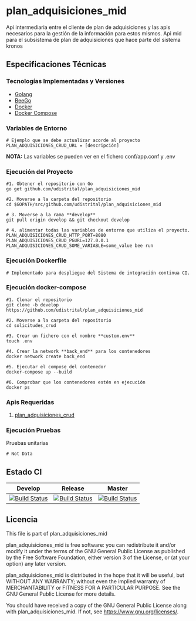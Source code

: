 # plan_adquisiciones_mid

Api intermediaria entre el cliente de plan de adquisiciones y las apis necesarios para la gestión de la información para estos mismos.
Api mid para el subsistema de plan de adquisiciones que hace parte del sistema kronos

## Especificaciones Técnicas

### Tecnologías Implementadas y Versiones

- [Golang](https://github.com/udistrital/introduccion_oas/blob/master/instalacion_de_herramientas/golang.md)
- [BeeGo](https://github.com/udistrital/introduccion_oas/blob/master/instalacion_de_herramientas/beego.md)
- [Docker](https://docs.docker.com/engine/install/ubuntu/)
- [Docker Compose](https://docs.docker.com/compose/)

### Variables de Entorno

```shell
# Ejemplo que se debe actualizar acorde al proyecto
PLAN_ADQUISICIONES_CRUD_URL = [descripción]
```

**NOTA:** Las variables se pueden ver en el fichero conf/app.conf y .env

### Ejecución del Proyecto

```shell
#1. Obtener el repositorio con Go
go get github.com/udistrital/plan_adquisiciones_mid

#2. Moverse a la carpeta del repositorio
cd $GOPATH/src/github.com/udistrital/plan_adquisiciones_mid

# 3. Moverse a la rama **develop**
git pull origin develop && git checkout develop

# 4. alimentar todas las variables de entorno que utiliza el proyecto.
PLAN_ADQUISICIONES_CRUD_HTTP_PORT=8080 PLAN_ADQUISICIONES_CRUD_PGURL=127.0.0.1 PLAN_ADQUISICIONES_CRUD_SOME_VARIABLE=some_value bee run
```

### Ejecución Dockerfile

```shell
# Implementado para despliegue del Sistema de integración continua CI.
```

### Ejecución docker-compose

```shell
#1. Clonar el repositorio
git clone -b develop https://github.com/udistrital/plan_adquisiciones_mid

#2. Moverse a la carpeta del repositorio
cd solicitudes_crud

#3. Crear un fichero con el nombre **custom.env**
touch .env

#4. Crear la network **back_end** para los contenedores
docker network create back_end

#5. Ejecutar el compose del contenedor
docker-compose up --build

#6. Comprobar que los contenedores estén en ejecución
docker ps
```

### Apis Requeridas

1. [plan_adquisiciones_crud](https://github.com/udistrital/plan_adquisiciones_crud)

### Ejecución Pruebas

Pruebas unitarias

```shell
# Not Data
```

## Estado CI

| Develop | Release | Master |
| -- | -- | -- |
| [![Build Status](https://hubci.portaloas.udistrital.edu.co/api/badges/udistrital/plan_adquisiciones_mid/status.svg?ref=refs/heads/develop)](https://hubci.portaloas.udistrital.edu.co/udistrital/plan_adquisiciones_mid) | [![Build Status](https://hubci.portaloas.udistrital.edu.co/api/badges/udistrital/plan_adquisiciones_mid/status.svg?ref=refs/heads/release)](https://hubci.portaloas.udistrital.edu.co/udistrital/plan_adquisiciones_mid) | [![Build Status](https://hubci.portaloas.udistrital.edu.co/api/badges/udistrital/plan_adquisiciones_mid/status.svg?ref=refs/heads/master)](https://hubci.portaloas.udistrital.edu.co/udistrital/plan_adquisiciones_mid) |

## Licencia

This file is part of plan_adquisiciones_mid

plan_adquisiciones_mid is free software: you can redistribute it and/or modify it under the terms of the GNU General Public License as published by the Free Software Foundation, either version 3 of the License, or (at your option) any later version.

plan_adquisiciones_mid is distributed in the hope that it will be useful, but WITHOUT ANY WARRANTY; without even the implied warranty of MERCHANTABILITY or FITNESS FOR A PARTICULAR PURPOSE. See the GNU General Public License for more details.

You should have received a copy of the GNU General Public License along with plan_adquisiciones_mid. If not, see https://www.gnu.org/licenses/.
